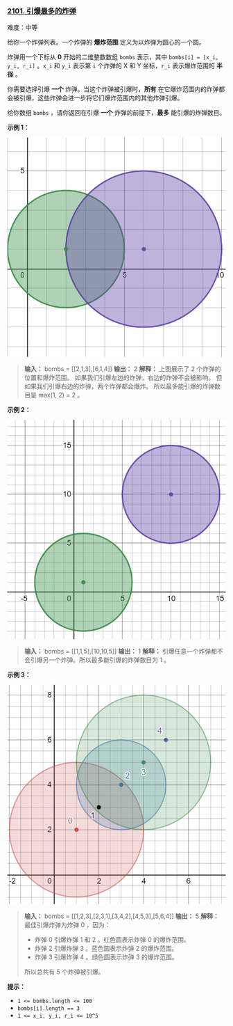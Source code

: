 ### [2101\. 引爆最多的炸弹](https://leetcode.cn/problems/detonate-the-maximum-bombs/)

难度：中等

给你一个炸弹列表。一个炸弹的 **爆炸范围** 定义为以炸弹为圆心的一个圆。

炸弹用一个下标从 **0** 开始的二维整数数组 `bombs` 表示，其中 `bombs[i] = [x_i, y_i, r_i]` 。`x_i` 和 `y_i` 表示第 `i` 个炸弹的 X 和 Y 坐标，`r_i` 表示爆炸范围的 **半径** 。

你需要选择引爆 **一个** 炸弹。当这个炸弹被引爆时，**所有** 在它爆炸范围内的炸弹都会被引爆，这些炸弹会进一步将它们爆炸范围内的其他炸弹引爆。

给你数组 `bombs` ，请你返回在引爆 **一个** 炸弹的前提下，**最多** 能引爆的炸弹数目。

**示例 1：**

![](./assets/img/Question2101_01.png)

> **输入：** bombs = \[[2,1,3],[6,1,4]]
> **输出：** 2
> **解释：**
> 上图展示了 2 个炸弹的位置和爆炸范围。
> 如果我们引爆左边的炸弹，右边的炸弹不会被影响。
> 但如果我们引爆右边的炸弹，两个炸弹都会爆炸。
> 所以最多能引爆的炸弹数目是 max(1, 2) = 2 。

**示例 2：**

![](./assets/img/Question2101_02.png)

> **输入：** bombs = \[[1,1,5],[10,10,5]]
> **输出：** 1
> **解释：**
> 引爆任意一个炸弹都不会引爆另一个炸弹。所以最多能引爆的炸弹数目为 1 。

**示例 3：**

![](./assets/img/Question2101_03.png)

> **输入：** bombs = \[[1,2,3],[2,3,1],[3,4,2],[4,5,3],[5,6,4]]
> **输出：** 5
> **解释：**
> 最佳引爆炸弹为炸弹 0 ，因为：
>
> - 炸弹 0 引爆炸弹 1 和 2 。红色圆表示炸弹 0 的爆炸范围。
> - 炸弹 2 引爆炸弹 3 。蓝色圆表示炸弹 2 的爆炸范围。
> - 炸弹 3 引爆炸弹 4 。绿色圆表示炸弹 3 的爆炸范围。
>
> 所以总共有 5 个炸弹被引爆。

**提示：**

- `1 <= bombs.length <= 100`
- `bombs[i].length == 3`
- `1 <= x_i, y_i, r_i <= 10^5`
